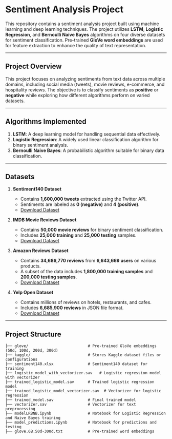 
# Sentiment Analysis Project  

This repository contains a sentiment analysis project built using machine learning and deep learning techniques. The project utilizes **LSTM**, **Logistic Regression**, and **Bernoulli Naive Bayes** algorithms on four diverse datasets for sentiment classification. Pre-trained **GloVe word embeddings** are used for feature extraction to enhance the quality of text representation.

---

## Project Overview  

This project focuses on analyzing sentiments from text data across multiple domains, including social media (tweets), movie reviews, e-commerce, and hospitality reviews. The objective is to classify sentiments as **positive** or **negative** while exploring how different algorithms perform on varied datasets.

---

## Algorithms Implemented  

1. **LSTM**: A deep learning model for handling sequential data effectively.  
2. **Logistic Regression**: A widely used linear classification algorithm for binary sentiment analysis.  
3. **Bernoulli Naive Bayes**: A probabilistic algorithm suitable for binary data classification.

---

## Datasets  

1. **Sentiment140 Dataset**  
   - Contains **1,600,000 tweets** extracted using the Twitter API.  
   - Sentiments are labeled as **0 (negative)** and **4 (positive)**.  
   - [Download Dataset](https://www.kaggle.com/datasets/kazanova/sentiment140)  

2. **IMDB Movie Reviews Dataset**  
   - Contains **50,000 movie reviews** for binary sentiment classification.  
   - Includes **25,000 training** and **25,000 testing** samples.  
   - [Download Dataset](https://www.kaggle.com/datasets/lakshmi25npathi/imdb-dataset-of-50k-movie-reviews)  

3. **Amazon Reviews Dataset**  
   - Contains **34,686,770 reviews** from **6,643,669 users** on various products.  
   - A subset of the data includes **1,800,000 training samples** and **200,000 testing samples**.  
   - [Download Dataset](https://www.kaggle.com/datasets/kritanjalijain/amazon-reviews?select=test.csv)  

4. **Yelp Open Dataset**  
   - Contains millions of reviews on hotels, restaurants, and cafes.  
   - Includes **6,685,900 reviews** in JSON file format.  
   - [Download Dataset](https://metatext.io/datasets/yelp-open-dataset)  

---

## Project Structure  

```plaintext
├── glove/                          # Pre-trained GloVe embeddings (50d, 100d, 200d, 300d)
├── kaggle/                         # Stores Kaggle dataset files or configurations
├── sentiment140.xlsx               # Sentiment140 dataset for training
├── logistic_model_with_vectorizer.sav   # Logistic regression model with vectorizer
├── trained_logistic_model.sav      # Trained logistic regression model
├── trained_logistic_model_vectorizer.sav  # Vectorizer for logistic regression
├── trained_model.sav               # Final trained model
├── vectorizer.sav                  # Vectorizer for text preprocessing
├── modelLRBNB.ipynb                # Notebook for Logistic Regression and Naive Bayes training
├── model_predictions.ipynb         # Notebook for predictions and testing
├── glove.6B.50d-300d.txt           # Pre-trained word embeddings


